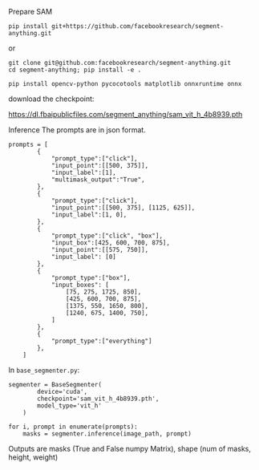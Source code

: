 Prepare SAM
```
pip install git+https://github.com/facebookresearch/segment-anything.git
```
or
```
git clone git@github.com:facebookresearch/segment-anything.git
cd segment-anything; pip install -e .
```

```
pip install opencv-python pycocotools matplotlib onnxruntime onnx
```
download the checkpoint:

https://dl.fbaipublicfiles.com/segment_anything/sam_vit_h_4b8939.pth

Inference
The prompts are in json format.

```
prompts = [
        {
            "prompt_type":["click"],
            "input_point":[[500, 375]],
            "input_label":[1],
            "multimask_output":"True",
        },
        {
            "prompt_type":["click"],
            "input_point":[[500, 375], [1125, 625]],
            "input_label":[1, 0],
        },
        {
            "prompt_type":["click", "box"],
            "input_box":[425, 600, 700, 875],
            "input_point":[[575, 750]],
            "input_label": [0]
        },
        {
            "prompt_type":["box"],
            "input_boxes": [
                [75, 275, 1725, 850],
                [425, 600, 700, 875],
                [1375, 550, 1650, 800],
                [1240, 675, 1400, 750],
            ]
        },
        {
            "prompt_type":["everything"]
        },
    ]
```

In `base_segmenter.py`:
```
segmenter = BaseSegmenter(
        device='cuda',
        checkpoint='sam_vit_h_4b8939.pth',
        model_type='vit_h'
    )

for i, prompt in enumerate(prompts):
    masks = segmenter.inference(image_path, prompt)
```

Outputs are masks (True and False numpy Matrix), shape (num of masks, height, weight)